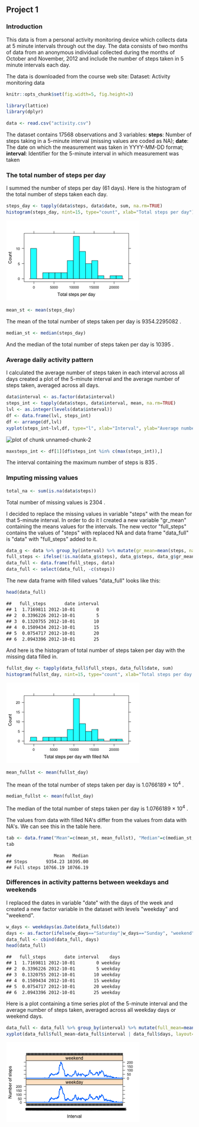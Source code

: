 ## Project 1

### Introduction

This data is from a personal activity monitoring device which collects data at 5 minute intervals through out the day. The data consists of two months of data from an anonymous individual collected during the months of October and November, 2012 and include the number of steps taken in 5 minute intervals each day.

The data is downloaded from the course web site:
Dataset: Activity monitoring data


```r
knitr::opts_chunk$set(fig.width=5, fig.height=3) 
```


```r
library(lattice)
library(dplyr)
```


```r
data <- read.csv("activity.csv")
```
The dataset contains 17568 observations and 3 variables:
        **steps**: Number of steps taking in a 5-minute interval (missing values are coded as NA);
        **date**: The date on which the measurement was taken in YYYY-MM-DD format;
        **interval**: Identifier for the 5-minute interval in which measurement was taken

### The total number of steps per day

I summed the number of steps per day (61 days). Here is the histogram of the total number of steps taken each day.

```r
steps_day <- tapply(data$steps, data$date, sum, na.rm=TRUE)
histogram(steps_day, nint=15, type="count", xlab="Total steps per day")
```

![plot of chunk sum_steps](figure/sum_steps-1.png)


```r
mean_st <- mean(steps_day)
```

The mean of the total number of steps taken per day is 9354.2295082 .


```r
median_st <- median(steps_day)
```

And the median of the total number of steps taken per day is 10395 .

### Average daily activity pattern

I calculated the average number of steps taken in each interval across all days created a plot of the 5-minute interval and the average number of steps taken, averaged across all days.


```r
data$interval <- as.factor(data$interval)
steps_int <- tapply(data$steps, data$interval, mean, na.rm=TRUE)
lvl <- as.integer(levels(data$interval))
df <- data.frame(lvl, steps_int)
df <- arrange(df,lvl)
xyplot(steps_int~lvl,df, type="l", xlab="Interval", ylab="Average number of steps")
```

![plot of chunk unnamed-chunk-2](figure/unnamed-chunk-2-1.png)


```r
maxsteps_int <- df[1][df$steps_int %in% c(max(steps_int)),]
```

The interval containing the maximum number of steps is 835 .

### Imputing missing values


```r
total_na <- sum(is.na(data$steps))
```

Total number of missing values is 2304 .

I decided to replace the missing values in variable "steps" with the mean for that 5-minute interval. In order to do it I created a new variable "gr_mean" containing the means values for the intervals. The new vector "full_steps" contains the values of "steps" with replaced NA and data frame "data_full" is "data" with "full_steps" added to it.


```r
data_g <- data %>% group_by(interval) %>% mutate(gr_mean=mean(steps, na.rm=TRUE))
full_steps <- ifelse(!is.na(data_g$steps), data_g$steps, data_g$gr_mean)
data_full <- data.frame(full_steps, data)
data_full <- select(data_full, -c(steps))
```

The new data frame with filled values "data_full" looks like this:


```r
head(data_full)
```

```
##   full_steps       date interval
## 1  1.7169811 2012-10-01        0
## 2  0.3396226 2012-10-01        5
## 3  0.1320755 2012-10-01       10
## 4  0.1509434 2012-10-01       15
## 5  0.0754717 2012-10-01       20
## 6  2.0943396 2012-10-01       25
```

And here is the histogram of total number of steps taken per day with the missing data filled in.


```r
fullst_day <- tapply(data_full$full_steps, data_full$date, sum)
histogram(fullst_day, nint=15, type="count", xlab="Total steps per day with filled NA")
```

![plot of chunk histogram_full_steps](figure/histogram_full_steps-1.png)


```r
mean_fullst <- mean(fullst_day)
```

The mean of the total number of steps taken per day is 1.0766189 &times; 10<sup>4</sup> .


```r
median_fullst <- mean(fullst_day)
```

The median of the total number of steps taken per day is 1.0766189 &times; 10<sup>4</sup> .

The values from data with filled NA's differ from the values from data with NA's. We can see this in the table here.


```r
tab <- data.frame("Mean"=c(mean_st, mean_fullst), "Median"=c(median_st, median_fullst), row.names = c("Steps", "Full steps") )
tab
```

```
##                Mean   Median
## Steps       9354.23 10395.00
## Full steps 10766.19 10766.19
```

### Differences in activity patterns between weekdays and weekends

I replaced the dates in variable "date" with the days of the week and created a new factor variable in the dataset with levels "weekday" and "weekend".


```r
w_days <- weekdays(as.Date(data_full$date))
days <- as.factor(ifelse(w_days=="Saturday"|w_days=="Sunday", "weekend", "weekday"))
data_full <- cbind(data_full, days)
head(data_full)
```

```
##   full_steps       date interval    days
## 1  1.7169811 2012-10-01        0 weekday
## 2  0.3396226 2012-10-01        5 weekday
## 3  0.1320755 2012-10-01       10 weekday
## 4  0.1509434 2012-10-01       15 weekday
## 5  0.0754717 2012-10-01       20 weekday
## 6  2.0943396 2012-10-01       25 weekday
```

Here is a plot containing a time series plot of the 5-minute interval and the average number of steps taken, averaged across all weekday days or weekend days. 


```r
data_full <- data_full %>% group_by(interval) %>% mutate(full_mean=mean(full_steps))
xyplot(data_full$full_mean~data_full$interval | data_full$days, layout=c(1,2), type="l", xlab="Interval", ylab="Number of steps")
```

![plot of chunk plot_weekend/weekday](figure/plot_weekend/weekday-1.png)

